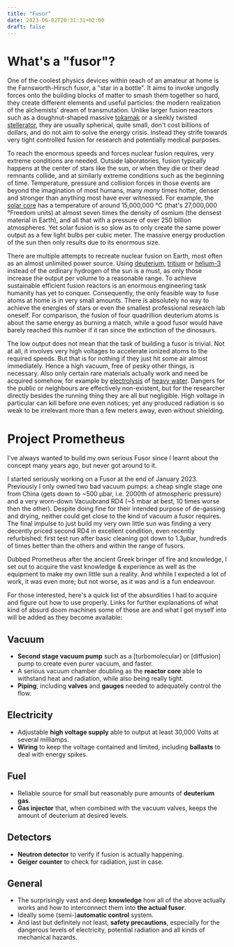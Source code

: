 ```yaml
---
title: "Fusor"
date: 2023-06-02T20:31:31+02:00
draft: false
---
```


What's a "fusor"?
===

One of the coolest physics devices within reach of an amateur at home is the Farnsworth-Hirsch fusor, a "star in a bottle". It aims to invoke ungodly forces onto the building blocks of matter to smash them together so hard, they create different elements and useful particles: the modern realization of the alchemists' dream of transmutation. Unlike larger fusion reactors such as a doughnut-shaped massive [tokamak](https://en.wikipedia.org/wiki/Tokamak) or a sleekly twisted [stellerator](https://en.wikipedia.org/wiki/Stellarator), they are usually spherical, quite small, don't cost billions of dollars, and do not aim to solve the energy crisis. Instead they strife towards very tight controlled fusion for research and potentially medical purposes.

To reach the enormous speeds and forces nuclear fusion requires, very extreme conditions are needed. Outside laboratories, fusion typically happens at the center of stars like the sun, or when they die or their dead remnants collide, and at similarly extreme conditions such as the beginning of time. Temperature, pressure and collision forces in those events are beyond the imagination of most humans, many _many_ times hotter, denser and stronger than anything most have ever witnessed. For example, the [solar core](https://en.wikipedia.org/wiki/Solar_core) has a temperature of around 15,000,000 °C (that's 27,000,000 °Freedom units) at almost seven times the density of osmium (the densest material in Earth), and all that with a pressure of over 250 billion atmospheres. Yet solar fusion is so slow as to only create the same power output as a few light bulbs per cubic meter. The massive energy production of the sun then only results due to its enormous size.

There are multiple attempts to recreate nuclear fusion on Earth, most often as an almost unlimited power source. Using [deuterium](https://en.wikipedia.org/wiki/Deuterium), [tritium](https://en.wikipedia.org/wiki/Tritium) or [helium-3](https://en.wikipedia.org/wiki/Helium-3) instead of the ordinary hydrogen of the sun is a must, as only those increase the output per volume to a reasonable range. To achieve sustainable efficient fusion reactors is an enormous engineering task humanity has yet to conquer. Consequently, the only feasible way to fuse atoms at home is in very small amounts. There is absolutely no way to achieve the energies of stars or even the smallest professional research lab oneself. For comparison, the fusion of four quadrillion deuterium atoms is about the same energy as burning a match, while a good fusor would have barely reached this number if it ran since the extinction of the dinosaurs.

The low output does not mean that the task of building a fusor is trivial. Not at all, it involves very high voltages to accelerate ionized atoms to the required speeds. But that is for nothing if they just hit some air almost immediately. Hence a high vacuum, free of pesky other things, is necessary. Also only certain rare materials actually work and need be acquired somehow, for example by [electrolysis](https://en.wikipedia.org/wiki/Electrolysis) of [heavy water](https://en.wikipedia.org/wiki/Heavy_water). Dangers for the public or neighbours are effectively non-existent, but for the researcher directly besides the running thing they are all but negligible. High voltage in particular can kill before one even notices; yet any produced radiation is so weak to be irrelevant more than a few meters away, even without shielding.

Project Prometheus
===

I've always wanted to build my own serious Fusor since I learnt about the concept many years ago, but never got around to it.

I started seriously working on a Fusor at the end of January 2023. Previously I only owned two bad vacuum pumps: a cheap single stage one from China (gets down to ~500 µbar, i.e. 2000th of atmospheric pressure) and a very worn-down Vacuubrand RD4 (~5 mbar at best, 10 times worse then the other). Despite doing fine for their intended purpose of de-gassing and drying, neither could get close to the kind of vacuum a fusor requires. The final impulse to just build my very own little sun was finding a very decently priced second RD4 in excellent condition, even recently refurbished: first test run after basic cleaning got down to 1.3µbar, hundreds of times better than the others and within the range of fusors.

Dubbed Prometheus after the ancient Greek bringer of fire and knowledge, I set out to acquire the vast knowledge & experience as well as the equipment to make my own little sun a reality. And whhile I expected a lot of work, it was even more; but not worse, as it was and is a fun endeavour.

For those interested, here's a quick list of the absurdities I had to acquire and figure out how to use properly. Links for further explanations of what kind of absurd doom machines some of those are and what I got myself into will be added as they become available:

Vacuum
---

- **Second stage vacuum pump** such as a [turbomolecular] or [diffusion] pump to create even purer vacuum, and faster.
- A serious vacuum chamber doubling as the **reactor core** able to withstand heat and radiation, while also being really tight.
- **Piping**, including **valves** and **gauges** needed to adequately control the flow.

Electricity
---

- Adjustable **high voltage supply** able to output at least 30,000 Volts at several milliamps.
- **Wiring** to keep the voltage contained and limited, including **ballasts** to deal with energy spikes.

Fuel
---

- Reliable source for small but reasonably pure amounts of **deuterium gas**.
- **Gas injector** that, when combined with the vacuum valves, keeps the amount of deuterium at desired levels.

Detectors
---

- **Neutron detector** to verify if fusion is actually happening.
- **Geiger counter** to check for radiation, just in case.

General
---

- The surprisingly vast and deep **knowledge** how all of the above actually works and how to interconnect them into **the actual fusor**.
- Ideally some (semi-)**automatic control** system.
- And last but definitely not least, **safety precautions**, especially for the dangerous levels of electricity, potential radiation and all kinds of mechanical hazards.